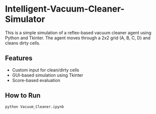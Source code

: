 # Intelligent-Vacuum-Cleaner-Simulator


This is a simple simulation of a reflex-based vacuum cleaner agent using Python and Tkinter. The agent moves through a 2x2 grid (A, B, C, D) and cleans dirty cells.

## Features
- Custom input for clean/dirty cells
- GUI-based simulation using Tkinter
- Score-based evaluation

## How to Run
```bash
python Vacuum_Cleaner.ipynb
